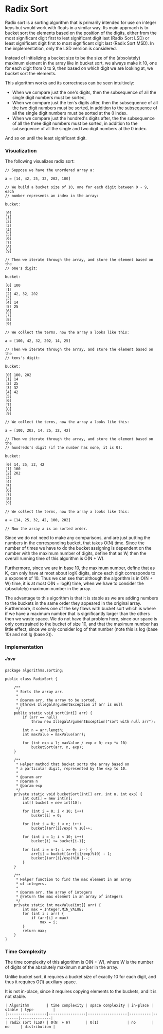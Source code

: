 # Radix Sort

Radix sort is a sorting algorithm that is primarily intended for use on integer 
keys but would work with floats in a similar way. Its main approach is to bucket 
sort the elements based on the position of the digits, either from the most 
significant digit first to lest significant digit last (Radix Sort LSD) or 
least significant digit first to most significant digit last (Radix Sort MSD). 
In the implementation, only the LSD version is considered.

Instead of initializing a bucket size to be the size of the (absolutely) maximum 
element in the array like in bucket sort, we always make it 10, one for each 
digit from 0 to 9, then based on which digit we are looking at, we bucket sort 
the elements.

This algorithm works and its correctness can be seen intuitively:

- When we compare just the one's digits, then the subsequence of all the single 
digit numbers must be sorted,
- When we compare just the ten's digits after, then the subsequence of all the 
two digit numbers must be sorted, in addition to the subsequence of all the 
single digit numbers must be sorted at the 0 index.
- When we compare just the hundred's digits after, the the subsequence of all 
the three digit numbers must be sorted, in addition to the subsequence of all 
the single and two digit numbers at the 0 index.

And so on until the least significant digit.

### Visualization

The following visualizes radix sort:

```
// Suppose we have the unordered array a:

a = [14, 42, 25, 32, 202, 100]

// We build a bucket size of 10, one for each digit between 0 - 9, each
// number represents an index in the array:

bucket:

[0]
[1]
[2]
[3]
[4]
[5]
[6]
[7]
[8]
[9]

// Then we iterate through the array, and store the element based on the
// one's digit:

bucket:

[0] 100
[1]
[2] 42, 32, 202
[3]
[4] 14
[5] 25
[6]
[7]
[8]
[9]

// We collect the terms, now the array a looks like this:

a = [100, 42, 32, 202, 14, 25]

// Then we iterate through the array, and store the element based on the
// tens's digit:

bucket:

[0] 100, 202
[1] 14
[2] 25
[3] 32
[4] 42
[5]
[6]
[7]
[8]
[9]

// We collect the terms, now the array a looks like this:

a = [100, 202, 14, 25, 32, 42]

// Then we iterate through the array, and store the element based on the
// hundreds's digit (if the number has none, it is 0):

bucket:

[0] 14, 25, 32, 42
[1] 100
[2] 202
[3]
[4]
[5]
[6]
[7]
[8]
[9]

// We collect the terms, now the array a looks like this:

a = [14, 25, 32, 42, 100, 202]

// Now the array a is in sorted order.
```

Since we do not need to make any comparisons, and are just putting the numbers 
in the corresponding bucket, that takes O(N) time. Since the number of times we 
have to do the bucket assigning is dependent on the number with the maximum 
number of digits, define that as W, then the overall running time of this 
algorithm is O(N + W).

Furthermore, since we are in base 10, the maximum number, define that as K, 
can only have at most about logK digits, since each digit corresponds to a 
exponent of 10. Thus we can see that although the algorithm is in O(N + W) time, 
it is at most O(N + logK) time, when we have to consider the (absolutely) 
maximum number in the array.

The advantage to this algorithm is that it is stable as we are adding numbers 
to the buckets in the same order they appeared in the original array. 
Furthermore, it solves one of the key flaws with bucket sort which is where if 
we have a maximum number that is significantly larger than the others then we 
waste space. We do not have that problem here, since our space is only 
constrained to the bucket of size 10, and that the maximum number has little 
effect, since we only consider log of that number (note this is log (base 10) 
and not lg (base 2)).

### Implementation

##### Java

```
package algorithms.sorting;

public class RadixSort {

    /**
     * Sorts the array arr.
     *
     * @param arr, the array to be sorted.
     * @throws IllegalArgumentException if arr is null
     */
    public static void sort(int[] arr) {
        if (arr == null)
            throw new IllegalArgumentException("sort with null arr");

        int n = arr.length;
        int maxValue = maxValue(arr);

        for (int exp = 1; maxValue / exp > 0; exp *= 10)
            bucketSort(arr, n, exp);
    }

    /**
     * Helper method that bucket sorts the array based on
     * a particular digit, represented by the exp to 10.
     *
     * @param arr
     * @param n
     * @param exp
     */
    private static void bucketSort(int[] arr, int n, int exp) {
        int out[] = new int[n];
        int[] bucket = new int[10];

        for (int i = 0; i < 10; i++)
            bucket[i] = 0;

        for (int i = 0; i < n; i++)
            bucket[(arr[i]/exp) % 10]++;

        for (int i = 1; i < 10; i++)
            bucket[i] += bucket[i-1];

        for (int i = n-1; i >= 0; i--) {
            arr[i] = bucket[(arr[i]/exp)%10] - 1;
            bucket[(arr[i]/exp)%10 ]--;
        }
    }

    /**
     * Helper function to find the max element in an array
     * of integers.
     *
     * @param arr, the array of integers
     * @return the max element in an array of integers
     */
    private static int maxValue(int[] arr) {
        int max = Integer.MIN_VALUE;
        for (int i : arr) {
            if (arr[i] > max)
                max = i;
        }
        return max;
    }
}
```

### Time Complexity

The time complexity of this algorithm is O(N + W), where W is the number of 
digits of the absolutely maximum number in the array.

Unlike bucket sort, it requires a bucket size of exactly 10 for each digit, and 
thus it requires O(1) auxiliary space.

It is not in-place, since it requires copying elements to the buckets, and it 
is not stable.

```
| Algorithm        | time complexity | space complexity | in-place | stable | type         |
|------------------|-----------------|------------------|----------|--------|--------------|
| radix sort (LSD) | O(N  + W)       | O(1)             | no       | no     | distribution |
```